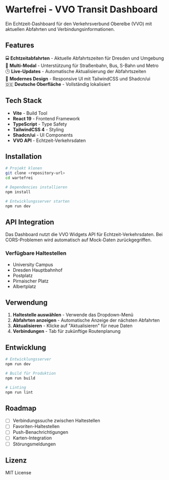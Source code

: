 # Wartefrei - VVO Transit Dashboard

Ein Echtzeit-Dashboard für den Verkehrsverbund Oberelbe (VVO) mit aktuellen Abfahrten und Verbindungsinformationen.

## Features

🚍 **Echtzeitabfahrten** - Aktuelle Abfahrtszeiten für Dresden und Umgebung  
🚋 **Multi-Modal** - Unterstützung für Straßenbahn, Bus, S-Bahn und Metro  
🕒 **Live-Updates** - Automatische Aktualisierung der Abfahrtszeiten  
🎨 **Modernes Design** - Responsive UI mit TailwindCSS und Shadcn/ui  
🇩🇪 **Deutsche Oberfläche** - Vollständig lokalisiert  

## Tech Stack

- **Vite** - Build Tool
- **React 19** - Frontend Framework  
- **TypeScript** - Type Safety
- **TailwindCSS 4** - Styling
- **Shadcn/ui** - UI Components
- **VVO API** - Echtzeit-Verkehrsdaten

## Installation

```bash
# Projekt klonen
git clone <repository-url>
cd wartefrei

# Dependencies installieren
npm install

# Entwicklungsserver starten
npm run dev
```

## API Integration

Das Dashboard nutzt die VVO Widgets API für Echtzeit-Verkehrsdaten. Bei CORS-Problemen wird automatisch auf Mock-Daten zurückgegriffen.

### Verfügbare Haltestellen

- University Campus
- Dresden Hauptbahnhof  
- Postplatz
- Pirnaischer Platz
- Albertplatz

## Verwendung

1. **Haltestelle auswählen** - Verwende das Dropdown-Menü
2. **Abfahrten anzeigen** - Automatische Anzeige der nächsten Abfahrten
3. **Aktualisieren** - Klicke auf "Aktualisieren" für neue Daten
4. **Verbindungen** - Tab für zukünftige Routenplanung

## Entwicklung

```bash
# Entwicklungsserver
npm run dev

# Build für Produktion
npm run build

# Linting
npm run lint
```

## Roadmap

- [ ] Verbindungssuche zwischen Haltestellen
- [ ] Favoriten-Haltestellen
- [ ] Push-Benachrichtigungen
- [ ] Karten-Integration
- [ ] Störungsmeldungen

## Lizenz

MIT License
